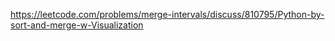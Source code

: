 https://leetcode.com/problems/merge-intervals/discuss/810795/Python-by-sort-and-merge-w-Visualization
